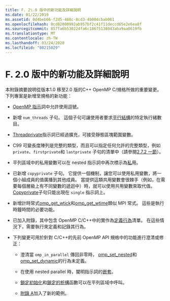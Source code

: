 ```yaml
---
title: F. 2\.0 版中的新功能及詳細說明
ms.date: 01/22/2019
ms.assetid: 0d4beb66-f2d5-468c-8cd3-4b00dcbab061
ms.openlocfilehash: 8cd82000992ab957bf2c41f11deccd65e2e6ea8f
ms.sourcegitcommit: 857fa6b530224fa6c18675138043aba9aa0619fb
ms.translationtype: MT
ms.contentlocale: zh-TW
ms.lasthandoff: 03/24/2020
ms.locfileid: "80215029"
---
```

# <a name="f-new-features-and-clarifications-in-version-20"></a>F. 2\.0 版中的新功能及詳細說明

本附錄摘要說明從版本1.0 移至2.0 版的C++ OpenMP C/規格所做的重要變更。 下列專案是新增至規格的新功能：

- [OpenMP 指示](2-directives.md#21-directive-format)詞中允許使用逗號。

- 新增 `num_threads` 子句。 這個子句可讓使用者要求[平行結構](2-directives.md#23-parallel-construct)的特定執行緒數目。

- [Threadprivate](2-directives.md#271-threadprivate-directive)指示詞已經過擴充，可接受靜態區塊範圍變數。

- C99 可變長度陣列是完整的類型，而且可以指定任何允許的完整類型，例如 `private`、`firstprivate`和 `lastprivate` 子句的清單中（請參閱[2.7.2 一節](2-directives.md#272-data-sharing-attribute-clauses)）。

- 平列區域中的私用變數可以在 nested 指示詞中再次標示為[私](2-directives.md#2721-private)用。

- 已新增 `copyprivate` 子句。 它提供一個機制，讓您可以使用私用變數，將一個小組成員的值廣播到其他成員。 當提供這類共用變數會很棘手（例如，在需要每個層級上有不同變數的遞迴中）時，就可以使用共用變數來取代值。 [Copyprivate](2-directives.md#2728-copyprivate)子句只能出現在 `single` 指示詞上。

- 新增計時常式[omp_get_wtick](3-run-time-library-functions.md#332-omp_get_wtick-function)和[omp_get_wtime](3-run-time-library-functions.md#331-omp_get_wtime-function)類似 MPI 常式。 這些是執行時鐘時間的必要功能。

- 已加入附錄，其中包含 OpenMP C/C++中的實作為[定義行為](e-implementation-defined-behaviors-in-openmp-c-cpp.md)清單。 在這些情況下，需要執行來定義和記錄其行為。

- 下列變更可用於針對 C/C++的先前 OpenMP API 規格中的功能進行澄清或修正：

  - 澄清當 `omp_in_parallel` 傳回非零時， [omp_set_nested](3-run-time-library-functions.md#319-omp_set_nested-function)和[omp_set_dynamic](3-run-time-library-functions.md#317-omp_set_dynamic-function)的行為未定義。

  - 在使用 nested parallel 時，闡明指示詞的[嵌套](2-directives.md#29-directive-nesting)。

  - [鎖定初始化](3-run-time-library-functions.md#321-omp_init_lock-and-omp_init_nest_lock-functions)和[鎖定的析構](3-run-time-library-functions.md#322-omp_destroy_lock-and-omp_destroy_nest_lock-functions)函數可以在平列區域中呼叫。

  - [附錄 A](a-examples.md)加入了新的範例。
